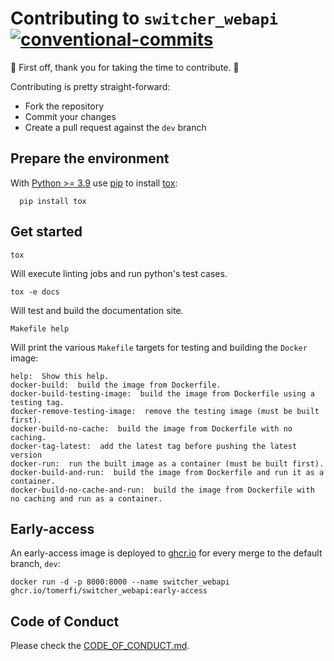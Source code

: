 # Contributing to `switcher_webapi`</br>[![conventional-commits]][0]

:clap: First off, thank you for taking the time to contribute. :clap:

Contributing is pretty straight-forward:

- Fork the repository
- Commit your changes
- Create a pull request against the `dev` branch

## Prepare the environment

With [Python >= 3.9](https://www.python.org/) use [pip](https://pypi.org/project/pip/) to install
[tox](https://tox.readthedocs.io/):

```shell
  pip install tox
```

## Get started

```shell
tox
```

Will execute linting jobs and run python's test cases.

```shell
tox -e docs
```

Will test and build the documentation site.

```shell
Makefile help
```

Will print the various `Makefile` targets for testing and building the `Docker` image:

```shell
help:  Show this help.
docker-build:  build the image from Dockerfile.
docker-build-testing-image:  build the image from Dockerfile using a testing tag.
docker-remove-testing-image:  remove the testing image (must be built first).
docker-build-no-cache:  build the image from Dockerfile with no caching.
docker-tag-latest:  add the latest tag before pushing the latest version
docker-run:  run the built image as a container (must be built first).
docker-build-and-run:  build the image from Dockerfile and run it as a container.
docker-build-no-cache-and-run:  build the image from Dockerfile with no caching and run as a container.
```

## Early-access

An early-access image is deployed to [ghcr.io](https://github.com/TomerFi/switcher_webapi/pkgs/container/switcher_webapi)
for every merge to the default branch, `dev`:

```shell
docker run -d -p 8000:8000 --name switcher_webapi ghcr.io/tomerfi/switcher_webapi:early-access
```

## Code of Conduct

Please check the [CODE_OF_CONDUCT.md](CODE_OF_CONDUCT.md).

<!-- Real Links -->
[0]: https://conventionalcommits.org
<!-- Badges Links -->
[conventional-commits]: https://img.shields.io/badge/Conventional%20Commits-1.0.0-yellow.svg
